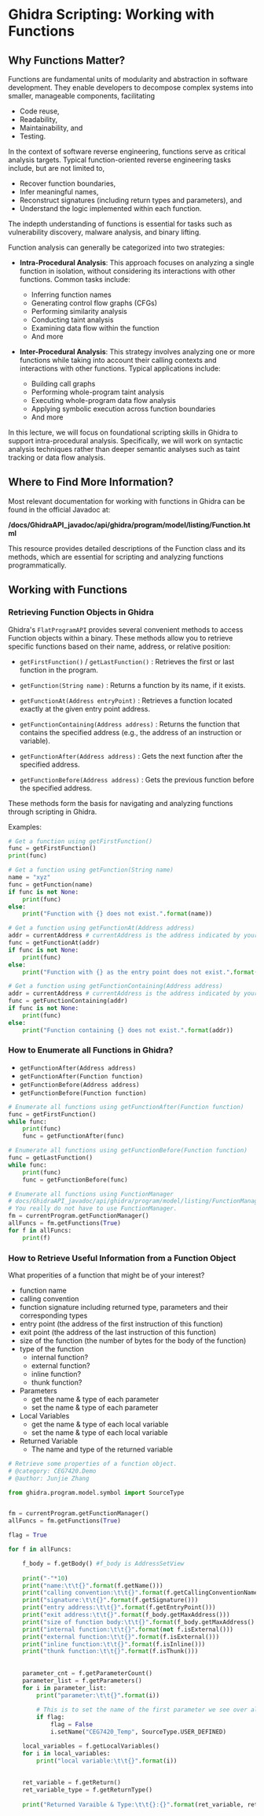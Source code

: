 # **Ghidra Scripting: Working with Functions**

## **Why Functions Matter?**

Functions are fundamental units of modularity and abstraction in software development. They enable developers to decompose complex systems into smaller, manageable components, facilitating 
+ Code reuse, 
+ Readability, 
+ Maintainability, and 
+ Testing. 

In the context of software reverse engineering, functions serve as critical analysis targets. Typical function-oriented reverse engineering tasks include, but are not limited to, 

+ Recover function boundaries, 
+ Infer meaningful names, 
+ Reconstruct signatures (including return types and parameters), and 
+ Understand the logic implemented within each function. 

The indepth understanding of functions is essential for tasks such as vulnerability discovery, malware analysis, and binary lifting.

Function analysis can generally be categorized into two strategies:

+ **Intra-Procedural Analysis**: This approach focuses on analyzing a single function in isolation, without considering its interactions with other functions. Common tasks include:
  + Inferring function names
  + Generating control flow graphs (CFGs)
  + Performing similarity analysis
  + Conducting taint analysis
  + Examining data flow within the function
  + And more

+ **Inter-Procedural Analysis**: This strategy involves analyzing one or more functions while taking into account their calling contexts and interactions with other functions. Typical applications include: 
  + Building call graphs
  + Performing whole-program taint analysis
  + Executing whole-program data flow analysis
  + Applying symbolic execution across function boundaries
  + And more

In this lecture, we will focus on foundational scripting skills in Ghidra to support intra-procedural analysis. Specifically, we will work on syntactic analysis techniques rather than deeper semantic analyses such as taint tracking or data flow analysis.

## **Where to Find More Information?**


Most relevant documentation for working with functions in Ghidra can be found in the official Javadoc at:

**/docs/GhidraAPI_javadoc/api/ghidra/program/model/listing/Function.html**

This resource provides detailed descriptions of the Function class and its methods, which are essential for scripting and analyzing functions programmatically.


## **Working with Functions**

### **Retrieving Function Objects in Ghidra**


Ghidra's `FlatProgramAPI` provides several convenient methods to access Function objects within a binary. These methods allow you to retrieve specific functions based on their name, address, or relative position:

- `getFirstFunction()` / `getLastFunction()` : Retrieves the first or last function in the program.
  
- `getFunction(String name)` : Returns a function by its name, if it exists.



- `getFunctionAt(Address entryPoint)` : Retrieves a function located exactly at the given entry point address.

- `getFunctionContaining(Address address)` : Returns the function that contains the specified address (e.g., the address of an instruction or variable).

- `getFunctionAfter(Address address)`  : Gets the next function after the specified address.

- `getFunctionBefore(Address address)` : Gets the previous function before the specified address.

These methods form the basis for navigating and analyzing functions through scripting in Ghidra.

Examples: 

```python
# Get a function using getFirstFunction()
func = getFirstFunction()
print(func)
```

```python
# Get a function using getFunction(String name)
name = "xyz"
func = getFunction(name)
if func is not None:
	print(func)
else:
	print("Function with {} does not exist.".format(name))
```

```python
# Get a function using getFunctionAt(Address address)
addr = currentAddress # currentAddress is the address indicated by your cursor. 
func = getFunctionAt(addr)
if func is not None:
	print(func)
else:
    print("Function with {} as the entry point does not exist.".format(addr))
```


```python
# Get a function using getFunctionContaining(Address address)
addr = currentAddress # currentAddress is the address indicated by your cursor. 
func = getFunctionContaining(addr)
if func is not None:
	print(func)
else:
	print("Function containing {} does not exist.".format(addr))
```

### **How to Enumerate all Functions in Ghidra?**

+ `getFunctionAfter(Address address)`
+ `getFunctionAfter(Function function)`
+ `getFunctionBefore(Address address)`
+ `getFunctionBefore(Function function)`

```python
# Enumerate all functions using getFunctionAfter(Function function)
func = getFirstFunction()
while func:
	print(func)
	func = getFunctionAfter(func)
```


```python
# Enumerate all functions using getFunctionBefore(Function function)
func = getLastFunction()
while func:
	print(func)
	func = getFunctionBefore(func)
```

```python
# Enumerate all functions using FunctionManager
# docs/GhidraAPI_javadoc/api/ghidra/program/model/listing/FunctionManager.html
# You really do not have to use FunctionManager. 
fm = currentProgram.getFunctionManager()
allFuncs = fm.getFunctions(True)
for f in allFuncs:
	print(f)
```


### **How to Retrieve Useful Information from a Function Object**

What properities of a function that might be of your interest? 
+ function name
+ calling convention
+ function signature including returned type, parameters and their corresponding types
+ entry point (the address of the first instruction of this function)
+ exit point (the address of the last instruction of this function)
+ size of the function (the number of bytes for the body of the function)
+ type of the function
  + internal function? 
  + external function? 
  + inline function? 
  + thunk function?
+ Parameters
  + get the name & type of each parameter
  + set the name & type of each parameter
+ Local Variables
  + get the name & type of each local variable
  + set the name & type of each local variable
+ Returned Variable
  + The name and type of the returned variable


```python
# Retrieve some properties of a function object.
# @category: CEG7420.Demo
# @author: Junjie Zhang

from ghidra.program.model.symbol import SourceType


fm = currentProgram.getFunctionManager()
allFuncs = fm.getFunctions(True)

flag = True

for f in allFuncs:

    f_body = f.getBody() #f_body is AddressSetView
    
    print("-"*10)
    print("name:\t\t{}".format(f.getName()))
    print("calling convention:\t\t{}".format(f.getCallingConventionName()))
    print("signature:\t\t{}".format(f.getSignature()))
    print("entry address:\t\t{}".format(f.getEntryPoint()))
    print("exit address:\t\t{}".format(f_body.getMaxAddress()))
    print("size of function body:\t\t{}".format(f_body.getMaxAddress().subtract(f.getEntryPoint())))
    print("internal function:\t\t{}".format(not f.isExternal()))
    print("external function:\t\t{}".format(f.isExternal()))
    print("inline function:\t\t{}".format(f.isInline()))
    print("thunk function:\t\t{}".format(f.isThunk()))
    
    
    parameter_cnt = f.getParameterCount()
    parameter_list = f.getParameters()
    for i in parameter_list:
        print("parameter:\t\t{}".format(i))
        
        # This is to set the name of the first parameter we see over all functions. 
        if flag:
            flag = False
            i.setName("CEG7420_Temp", SourceType.USER_DEFINED) 

    local_variables = f.getLocalVariables()
    for i in local_variables:
        print("local variable:\t\t{}".format(i))
        
        
    ret_variable = f.getReturn()
    ret_variable_type = f.getReturnType()
    
    print("Returned Varaible & Type:\t\t{}:{}".format(ret_variable, ret_variable_type))
```